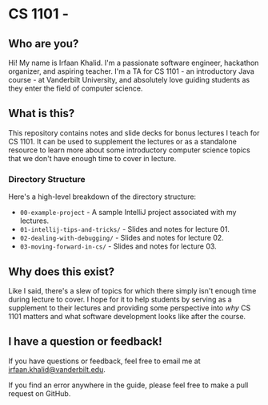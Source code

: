 # CS 1101 - 

## Who are you?
Hi! My name is Irfaan Khalid. I'm a passionate software engineer, hackathon organizer, and aspiring teacher. I'm a TA for CS 1101 - an introductory Java course - at Vanderbilt University, and absolutely love guiding students as they enter the field of computer science.

## What is this?
This repository contains notes and slide decks for bonus lectures I teach for CS 1101. It can be used to supplement the lectures or as a standalone resource to learn more about some introductory computer science topics that we don't have enough time to cover in lecture.

### Directory Structure
Here's a high-level breakdown of the directory structure:
+ ```00-example-project``` - A sample IntelliJ project associated with my lectures.
+ ```01-intellij-tips-and-tricks/``` - Slides and notes for lecture 01.
+ ```02-dealing-with-debugging/``` - Slides and notes for lecture 02.
+ ```03-moving-forward-in-cs/``` - Slides and notes for lecture 03.

## Why does this exist?
Like I said, there's a slew of topics for which there simply isn't enough time during lecture to cover. I hope for it to help students by serving as a supplement to their lectures and providing some perspective into _why_ CS 1101 matters and what software development looks like after the course.

## I have a question or feedback!
If you have questions or feedback, feel free to email me at [irfaan.khalid@vanderbilt.edu](mailto:irfaan.khalid@vanderbilt.edu).

If you find an error anywhere in the guide, please feel free to make a pull request on GitHub.
